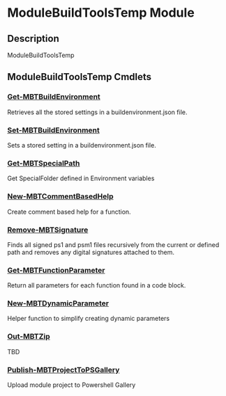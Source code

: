 ﻿---
Module Name: ModuleBuildToolsTemp
Module Guid: 3feece34-3271-4f18-b81e-40d10d232293
Download Help Link: https://github.com/justin-p/ModuleBuildToolsTemp/release/ModuleBuildToolsTemp/docs/ModuleBuildToolsTemp.md
Help Version: 0.0.4
Locale: en-US
---

# ModuleBuildToolsTemp Module
## Description
ModuleBuildToolsTemp

## ModuleBuildToolsTemp Cmdlets
### [Get-MBTBuildEnvironment](Get-MBTBuildEnvironment.md)
Retrieves all the stored settings in a buildenvironment.json file.

### [Set-MBTBuildEnvironment](Set-MBTBuildEnvironment.md)
Sets a stored setting in a buildenvironment.json file.

### [Get-MBTSpecialPath](Get-MBTSpecialPath.md)
Get SpecialFolder defined in Environment variables

### [New-MBTCommentBasedHelp](New-MBTCommentBasedHelp.md)
Create comment based help for a function.

### [Remove-MBTSignature](Remove-MBTSignature.md)
Finds all signed ps1 and psm1 files recursively from the current  or defined path and removes any digital signatures attached to them.

### [Get-MBTFunctionParameter](Get-MBTFunctionParameter.md)
Return all parameters for each function found in a code block.

### [New-MBTDynamicParameter](New-MBTDynamicParameter.md)
Helper function to simplify creating dynamic parameters

### [Out-MBTZip](Out-MBTZip.md)
TBD

### [Publish-MBTProjectToPSGallery](Publish-MBTProjectToPSGallery.md)
Upload module project to Powershell Gallery


